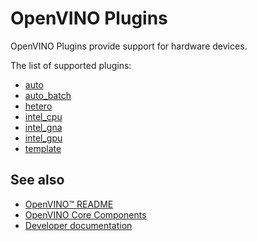 # OpenVINO Plugins

OpenVINO Plugins provide support for hardware devices.

The list of supported plugins:

 * [auto](./auto)
 * [auto_batch](./auto_batch)
 * [hetero](./hetero)
 * [intel_cpu](./intel_cpu/README.md)
 * [intel_gna](./intel_gna)
 * [intel_gpu](./intel_gpu/README.md)
 * [template](./template)

## See also
 * [OpenVINO™ README](../../README.md)
 * [OpenVINO Core Components](../README.md)
 * [Developer documentation](../../docs/dev/index.md)
